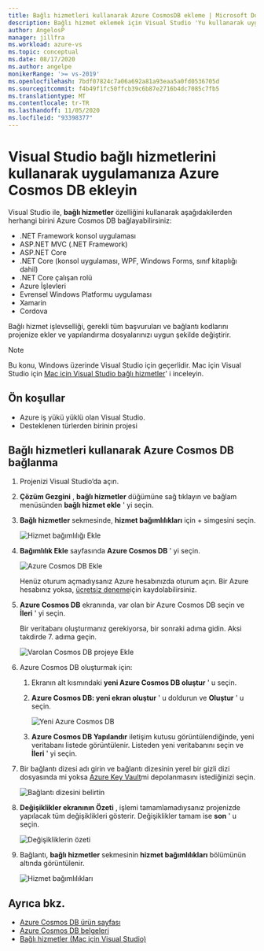```yaml
---
title: Bağlı hizmetleri kullanarak Azure CosmosDB ekleme | Microsoft Docs
description: Bağlı hizmet eklemek için Visual Studio 'Yu kullanarak uygulamanıza Azure CosmosDB desteği ekleme
author: AngelosP
manager: jillfra
ms.workload: azure-vs
ms.topic: conceptual
ms.date: 08/17/2020
ms.author: angelpe
monikerRange: '>= vs-2019'
ms.openlocfilehash: 7bdf07824c7a06a692a81a93eaa5a0fd0536705d
ms.sourcegitcommit: f4b49f1fc50ffcb39c6b87e2716b4dc7085c7fb5
ms.translationtype: MT
ms.contentlocale: tr-TR
ms.lasthandoff: 11/05/2020
ms.locfileid: "93398377"
---
```

# <a name="add-azure-cosmos-db-to-your-app-by-using-visual-studio-connected-services"></a>Visual Studio bağlı hizmetlerini kullanarak uygulamanıza Azure Cosmos DB ekleyin

Visual Studio ile, **bağlı hizmetler** özelliğini kullanarak aşağıdakilerden herhangi birini Azure Cosmos DB bağlayabilirsiniz:

- .NET Framework konsol uygulaması
- ASP.NET MVC (.NET Framework) 
- ASP.NET Core
- .NET Core (konsol uygulaması, WPF, Windows Forms, sınıf kitaplığı dahil)
- .NET Core çalışan rolü
- Azure İşlevleri
- Evrensel Windows Platformu uygulaması
- Xamarin
- Cordova

Bağlı hizmet işlevselliği, gerekli tüm başvuruları ve bağlantı kodlarını projenize ekler ve yapılandırma dosyalarınızı uygun şekilde değiştirir.

> [!NOTE]
> Bu konu, Windows üzerinde Visual Studio için geçerlidir. Mac için Visual Studio için [Mac için Visual Studio bağlı hizmetler](/visualstudio/mac/connected-services)' i inceleyin.
## <a name="prerequisites"></a>Ön koşullar

- Azure iş yükü yüklü olan Visual Studio.
- Desteklenen türlerden birinin projesi

## <a name="connect-to-azure-cosmos-db-using-connected-services"></a>Bağlı hizmetleri kullanarak Azure Cosmos DB bağlanma

1. Projenizi Visual Studio’da açın.

1. **Çözüm Gezgini** , **bağlı hizmetler** düğümüne sağ tıklayın ve bağlam menüsünden **bağlı hizmet ekle** ' yi seçin.

1. **Bağlı hizmetler** sekmesinde, **hizmet bağımlılıkları** için + simgesini seçin.

    ![Hizmet bağımlılığı Ekle](./media/vs-azure-tools-connected-services-storage/vs-2019/connected-services-tab.png)

1. **Bağımlılık Ekle** sayfasında **Azure Cosmos DB** ' yi seçin.

    ![Azure Cosmos DB Ekle](./media/azure-cosmosdb-add-connected-service/azure-cosmosdb.png)

    Henüz oturum açmadıysanız Azure hesabınızda oturum açın. Bir Azure hesabınız yoksa, [ücretsiz deneme](https://azure.microsoft.com/account/free)için kaydolabilirsiniz.

1. **Azure Cosmos DB** ekranında, var olan bir Azure Cosmos DB seçin ve **İleri** ' yi seçin.

    Bir veritabanı oluşturmanız gerekiyorsa, bir sonraki adıma gidin. Aksi takdirde 7. adıma geçin.

    ![Varolan Cosmos DB projeye Ekle](./media/azure-cosmosdb-add-connected-service/created-cosmosdb.png)

1. Azure Cosmos DB oluşturmak için:

   1. Ekranın alt kısmındaki **yeni Azure Cosmos DB oluştur** ' u seçin.

   1. **Azure Cosmos DB: yeni ekran oluştur** ' u doldurun ve **Oluştur** ' u seçin.

       ![Yeni Azure Cosmos DB](./media/azure-cosmosdb-add-connected-service/create-new-cosmosdb.png)

   1. **Azure Cosmos DB Yapılandır** iletişim kutusu görüntülendiğinde, yeni veritabanı listede görüntülenir. Listeden yeni veritabanını seçin ve **İleri** ' yi seçin.

1. Bir bağlantı dizesi adı girin ve bağlantı dizesinin yerel bir gizli dizi dosyasında mi yoksa [Azure Key Vault](/azure/key-vault)mi depolanmasını istediğinizi seçin.

   ![Bağlantı dizesini belirtin](./media/azure-cosmosdb-add-connected-service/connection-string.png)

1. **Değişiklikler ekranının Özeti** , işlemi tamamlamadıysanız projenizde yapılacak tüm değişiklikleri gösterir. Değişiklikler tamam ise **son** ' u seçin.

   ![Değişikliklerin özeti](./media/azure-cosmosdb-add-connected-service/summary-of-changes.png)

1. Bağlantı, **bağlı hizmetler** sekmesinin **hizmet bağımlılıkları** bölümünün altında görüntülenir.

   ![Hizmet bağımlılıkları](./media/azure-cosmosdb-add-connected-service/service-dependencies-after.png)

## <a name="see-also"></a>Ayrıca bkz.

- [Azure Cosmos DB ürün sayfası](https://azure.microsoft.com/services/cosmos-db/)
- [Azure Cosmos DB belgeleri](/azure/cosmos-db/)
- [Bağlı hizmetler (Mac için Visual Studio)](/visualstudio/mac/connected-services)
